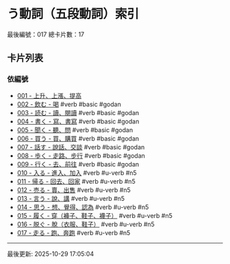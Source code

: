 # う動詞（五段動詞）索引

最後編號：017
總卡片數：17

## 卡片列表

### 依編號
- [001 - 上升、上漲、提高](001_agaru.md) 
- [002 - 飲む - 喝](002_nomu.md) #verb #basic #godan
- [003 - 読む - 讀、閱讀](003_yomu.md) #verb #basic #godan
- [004 - 書く - 寫、書寫](004_kaku.md) #verb #basic #godan
- [005 - 聞く - 聽、問](005_kiku.md) #verb #basic #godan
- [006 - 買う - 買、購買](006_kau.md) #verb #basic #godan
- [007 - 話す - 說話、交談](007_hanasu.md) #verb #basic #godan
- [008 - 歩く - 走路、步行](008_aruku.md) #verb #basic #godan
- [009 - 行く - 去、前往](009_iku.md) #verb #basic #godan
- [010 - 入る - 進入、加入](010_hairu.md) #verb #u-verb #n5
- [011 - 帰る - 回去、回家](011_kaeru.md) #verb #u-verb #n5
- [012 - 売る - 賣、出售](012_uru.md) #verb #u-verb #n5
- [013 - 言う - 說、講](013_iu.md) #verb #u-verb #n5
- [014 - 思う - 想、覺得、認為](014_omou.md) #verb #u-verb #n5
- [015 - 履く - 穿（褲子、鞋子、襪子）](015_haku.md) #verb #u-verb #n5
- [016 - 脱ぐ - 脫（衣服、鞋子）](016_nugu.md) #verb #u-verb #n5
- [017 - 走る - 跑、奔跑](017_hashiru.md) #verb #u-verb #n5

---
最後更新: 2025-10-29 17:05:04
